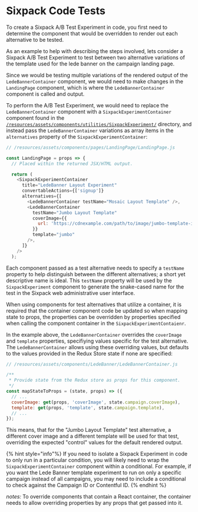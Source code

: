 # Sixpack Code Tests

To create a Sixpack A/B Test Experiment in code, you first need to determine the component that would be overridden to render out each alternative to be tested.

As an example to help with describing the steps involved, lets consider a Sixpack A/B Test Experiment to test between two alternative variations of the template used for the lede banner on the campaign landing page.

Since we would be testing multiple variations of the rendered output of the `LedeBannerContainer` component, we would need to make changes in the `LandingPage` component, which is where the `LedeBannerContainer` component is called and output.

To perform the A/B Test Experiment, we would need to replace the `LedeBannerContainer` component with a `SixpackExperimentContainer` component found in the [`/resources/assets/components/utilities/SixpackExperiment/`](https://github.com/DoSomething/phoenix-next/tree/master/resources/assets/components/utilities/SixpackExperiment) directory, and instead pass the `LedeBannerContainer` variations as array items in the `alternatives` property of the `SixpackExperimentContainer`:

```javascript
// /resources/assets/components/pages/LandingPage/LandingPage.js

const LandingPage = props => {
  // Placed within the returned JSX/HTML output.

  return (
    <SixpackExperimentContainer
      title="LedeBanner Layout Experiment"
      convertableActions={['signup']}
      alternatives={[
        <LedeBannerContainer testName="Mosaic Layout Template" />,
        <LedeBannerContainer
          testName="Jumbo Layout Template"
          coverImage={{
            url: 'https://cdnexample.com/path/to/image/jumbo-template-image.png',
          }}
          template="jumbo"
        />,
      ]}
    />
  );
```

Each component passed as a test alternative needs to specify a `testName` property to help distinguish between the different alternatives; a short yet descriptive name is ideal. This `testName` property will be used by the `SixpackExperiment` component to generate the snake-cased name for the test in the Sixpack web administrative user interface.

When using components for test alternatives that utilize a container, it is required that the container component code be updated so when mapping state to props, the properties can be overridden by properties specified when calling the component container in the `SixpackExperimentContaienr`.

In the example above, the `LedeBannerContainer` overrides the `coverImage` and `template` properties, specifiying values specific for the test alternative. The `LedeBannerContainer` allows using these overriding values, but defaults to the values provided in the Redux Store state if none are specified:

```javascript
// /resources/assets/components/LedeBanner/LedeBannerContainer.js

/**
 * Provide state from the Redux store as props for this component.
 */
const mapStateToProps = (state, props) => ({
  // ...
  coverImage: get(props, 'coverImage', state.campaign.coverImage),
  template: get(props, 'template', state.campaign.template),
  // ...
});
```

This means, that for the "Jumbo Layout Template" test alternative, a different cover image and a different template will be used for that test, overriding the expected "control" values for the default rendered output.

{% hint style="info"%}
If you need to isolate a Sixpack Experiment in code to only run in a particular condition, you will likely need to wrap the `SixpackExperimentContainer` component within a conditional. For example, if you want the Lede Banner template experiment to run on only a specific campaign instead of all campaigns, you may need to include a conditional to check against the Campaign ID or Contentful ID.
{% endhint %}

_notes:_
To override components that contain a React container, the container needs to allow overriding properties by any props that get passed into it.
